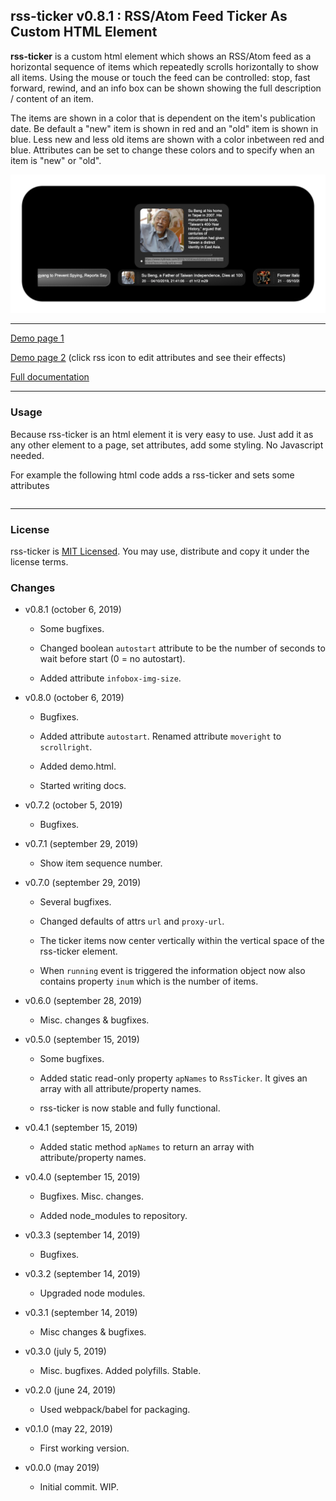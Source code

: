 ## rss-ticker v0.8.1 : RSS/Atom Feed Ticker As Custom HTML Element

**rss-ticker** is a custom html element which shows an RSS/Atom feed as a horizontal sequence of items which repeatedly scrolls horizontally to show all items. Using the mouse or touch the feed can be controlled: stop, fast forward, rewind, and an info box can be shown showing the full description / content of an item.

The items are shown in a color that is dependent on the item's publication date. Be default a "new" item is shown in red and an "old" item is shown in blue. Less new and less old items are shown with a color inbetween red and blue. Attributes can be set to change these colors and to specify when an item is "new" or "old".

![](screenshot01.png)

***

[Demo page 1](https://johnerps.com/rss-ticker/demo.html)

[Demo page 2](https://johnerps.com#d) (click rss icon to edit attributes and see their effects)

[Full documentation](https://johnerps.com/rss-ticker/docs/index.html)

***

### Usage

Because rss-ticker is an html element it is very easy to use. Just add it as any other element to a page, set attributes, add some styling. No Javascript needed.

For example the following html code adds a rss-ticker and sets some attributes

````html

````

***

### License

rss-ticker is [MIT Licensed](LICENSE). You may use, distribute and copy it under the license terms.

### Changes

* v0.8.1 (october 6, 2019)

  * Some bugfixes.

  * Changed boolean `autostart` attribute to be the number of seconds to wait before start (0 = no autostart).

  * Added attribute `infobox-img-size`.

* v0.8.0 (october 6, 2019)

  * Bugfixes.

  * Added attribute `autostart`. Renamed attribute `moveright` to `scrollright`.

  * Added demo.html.

  * Started writing docs.

* v0.7.2 (october 5, 2019)

  * Bugfixes.

* v0.7.1 (september 29, 2019)

  * Show item sequence number.

* v0.7.0 (september 29, 2019)

  * Several bugfixes.

  * Changed defaults of attrs `url` and `proxy-url`.

  * The ticker items now center vertically within the vertical space of the rss-ticker element.

  * When `running` event is triggered the information object now also contains property `inum` which is the number of items.

* v0.6.0 (september 28, 2019)

  * Misc. changes & bugfixes.

* v0.5.0 (september 15, 2019)

  * Some bugfixes.

  * Added static read-only property `apNames` to `RssTicker`. It gives an array with all attribute/property names.

  * rss-ticker is now stable and fully functional.

* v0.4.1 (september 15, 2019)

  * Added static method `apNames` to return an array with attribute/property names.

* v0.4.0 (september 15, 2019)

  * Bugfixes. Misc. changes.

  * Added node_modules to repository.

* v0.3.3 (september 14, 2019)

  * Bugfixes.

* v0.3.2 (september 14, 2019)

  * Upgraded node modules.

* v0.3.1 (september 14, 2019)

  * Misc changes & bugfixes.

* v0.3.0 (july 5, 2019)

  * Misc. bugfixes. Added polyfills. Stable.

* v0.2.0 (june 24, 2019)

  * Used webpack/babel for packaging.

* v0.1.0 (may 22, 2019)

  * First working version.

* v0.0.0 (may 2019)

  * Initial commit. WIP.
